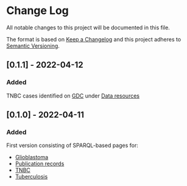 # Change Log
All notable changes to this project will be documented in this file.

The format is based on [Keep a Changelog](http://keepachangelog.com/)
and this project adheres to [Semantic Versioning](http://semver.org/).

## [0.1.1] - 2022-04-12

### Added

TNBC cases identified on [GDC](https://portal.gdc.cancer.gov/) under
[Data resources](https://german-bioimaging.github.io/dtqueries/data.html#tcga)

## [0.1.0] - 2022-04-11

### Added

First version consisting of SPARQL-based pages for:
 - [Glioblastoma](https://german-bioimaging.github.io/dtqueries/glioblastoma.html)
 - [Publication records](https://german-bioimaging.github.io/dtqueries/pubrecord.html)
 - [TNBC](https://german-bioimaging.github.io/dtqueries/tnbc.html)
 - [Tuberculosis](https://german-bioimaging.github.io/dtqueries/tuberculosis.html)
